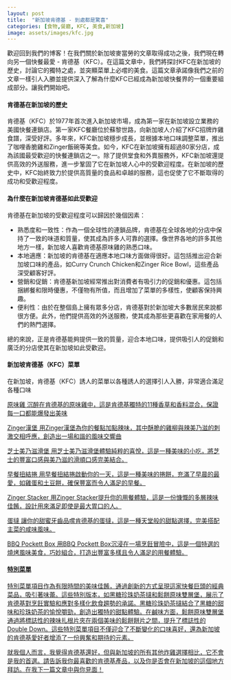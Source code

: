 ```yaml
---
layout: post
title:  "新加坡肯德基 - 到處都是驚喜"
categories: [食物,餐廳, KFC, 美食,新加坡]
image: assets/images/kfc.jpg
---
```

歡迎回到我們的博客！在我們關於新加坡麥當勞的文章取得成功之後，我們現在轉向另一個快餐最愛 - 肯德基（KFC）。在這篇文章中，我們將探討KFC在新加坡的歷史，討論它的獨特之處，並突顯菜單上必嚐的美食。這篇文章承諾像我們之前的文章一樣引人入勝並提供深入了解為什麼KFC已經成為新加坡快餐界的一個重要組成部分。讓我們開始吧。

#### 肯德基在新加坡的歷史

肯德基（KFC）於1977年首次進入新加坡市場，成為第一家在新加坡設立業務的美國快餐連鎖店。第一家KFC餐廳位於蘇黎世路，向新加坡人介紹了KFC招牌炸雞食譜，深受好評。多年來，KFC新加坡穩步成長，並根據本地口味調整菜單，推出了咖哩香脆雞和Zinger飯碗等美食。如今，KFC在新加坡擁有超過80家分店，成為該國最受歡迎的快餐連鎖店之一。除了提供堂食和外賣服務外，KFC新加坡還提供高效的外送服務，進一步鞏固了它在新加坡人心中的受歡迎程度。在新加坡的歷史中，KFC始終致力於提供高質量的食品和卓越的服務，這也促使了它不斷取得的成功和受歡迎程度。

#### 為什麼在新加坡肯德基如此受歡迎

肯德基在新加坡的受歡迎程度可以歸因於幾個因素：
+ 熟悉度和一致性：作為一個全球性的連鎖品牌，肯德基在全球各地的分店中保持了一致的味道和質量，使其成為許多人可靠的選擇。像世界各地的許多其他地方一樣，新加坡人喜歡肯德基原味雞的熟悉口味。
+ 本地適應：新加坡的肯德基在適應本地口味方面做得很好。這包括推出迎合新加坡口味的產品，如Curry Crunch Chicken和Zinger Rice Bowl，這些產品深受顧客好評。
+ 營銷和促銷：肯德基新加坡經常推出對消費者有吸引力的促銷和優惠。這包括捆綁餐和限時優惠，不僅物有所值，而且增加了菜單的多樣性，使顧客保持興趣。
+ 便利性：由於在整個島上擁有眾多分店，肯德基對於新加坡大多數居民來說都很方便。此外，他們提供高效的外送服務，使其成為那些更喜歡在家用餐的人們的熱門選擇。

總的來說，正是肯德基能夠提供一致的質量，迎合本地口味，提供吸引人的促銷和廣泛的分店使其在新加坡如此受歡迎。

#### 新加坡肯德基（KFC）菜單

在新加坡，肯德基（KFC）誘人的菜單以各種誘人的選擇引人入勝，非常適合滿足各種口味

<u>原味雞<u>
沉醉在肯德基的原味雞中，這是肯德基獨特的11種香草和香料混合，保證每一口都能爆發出美味

<u>Zinger漢堡<u>
用Zinger漢堡為你的餐點加點辣味，其中酥脆的雞柳與辣美乃滋的刺激交相呼應，創造出一場和諧的風味交響曲

<u>芝士美乃滋滑堡<u>
用芝士美乃滋滑堡體驗純粹的喜悅，這是一種美味的小吃，將芝士的豐富口感與美乃滋的滑順口感完美結合。

<u>早餐扭結捲<u>
用早餐扭結捲啟動你的一天，這是一種美味的捲餅，充滿了早晨的最愛，如雞蛋和土豆餅，確保豐富而令人滿足的早餐。

<u>Zinger Stacker<u>
用Zinger Stacker提升你的用餐體驗，這是一份慷慨的多層辣味佳餚，設計用來滿足即使是最大胃口的人。

<u>蛋撻<u>
讓你的甜蜜牙齒品嚐肯德基的蛋撻，這是一種天堂般的甜點選擇，完美搭配主菜的咸味風味。

<u>BBQ Pockett Box<u>
用BBQ Pockett Box沉浸在一場烹飪冒險中，這是一個特選的燒烤風味美食，巧妙組合，打造出豐富多樣且令人滿足的用餐體驗。

#### 特別菜單
特別菜單項目作為有限時間的美味佳餚，通過創新的方式呈現這家快餐巨頭的經典菜品，吸引著味蕾。這些特別版本，如黑糖珍珠奶茶撻和鬆餅原味雙層堡，展示了肯德基對烹飪實驗和應對多樣化飲食趨勢的承諾。黑糖珍珠奶茶撻結合了黑糖的甜味和珍珠奶茶的愉悅嚼勁，創造出獨特的甜點體驗。在鹹味方面，鬆餅原味雙層堡通過將標誌性的辣味扎根片夾在兩個美味的鬆餅餅片之間，提升了標誌性的Double Down。這些特別菜單項目不僅迎合了不斷變化的口味喜好，還為新加坡的肯德基愛好者增添了一份興奮和期待的元素。

就我個人而言，我覺得肯德基還好，但與新加坡的所有其他炸雞選擇相比，它不會是我的首選。請告訴我你最喜歡的肯德基產品，以及你是否會在新加坡的這個地方拜訪。在我下一篇文章中與你見面！

